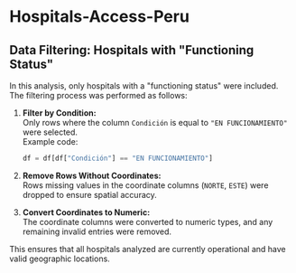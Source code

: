 # Hospitals-Access-Peru
## Data Filtering: Hospitals with "Functioning Status"

In this analysis, only hospitals with a "functioning status" were included. The filtering process was performed as follows:

1. **Filter by Condition:**  
    Only rows where the column `Condición` is equal to `"EN FUNCIONAMIENTO"` were selected.  
    Example code:
    ```python
    df = df[df["Condición"] == "EN FUNCIONAMIENTO"]
    ```

2. **Remove Rows Without Coordinates:**  
    Rows missing values in the coordinate columns (`NORTE`, `ESTE`) were dropped to ensure spatial accuracy.

3. **Convert Coordinates to Numeric:**  
    The coordinate columns were converted to numeric types, and any remaining invalid entries were removed.

This ensures that all hospitals analyzed are currently operational and have valid geographic locations.
